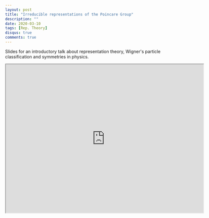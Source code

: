 ```yaml
---
layout: post
title: "Irreducible representations of the Poincare Group"
description: ""
date: 2020-03-10
tags: [Rep. Theory]
disqus: true
comments: true
---
```

Slides for an introductory talk about representation theory, Wigner's particle classification and symmetries in physics.
<!--more-->
<div style="margin:0 auto;text-align:center">
<iframe src="https://drive.google.com/file/d/1RDOjicZ4Q_76h_DWwGhQ3oo928S4R7Pn/preview" width="640" height="480" allow="autoplay"></iframe></div>


